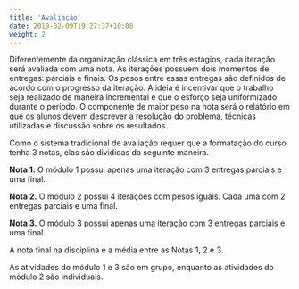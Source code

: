 ```yaml
---
title: 'Avaliação'
date: 2019-02-09T19:27:37+10:00
weight: 2
---
```


Diferentemente da organização clássica em três estágios, cada iteração será avaliada com uma nota. As iterações possuem dois momentos de entregas: parciais e finais. Os pesos entre essas entregas são definidos de acordo com o progresso da iteração. A ideia é incentivar que o trabalho seja realizado de maneira incremental e que o esforço seja uniformizado durante o período. O componente de maior peso na nota será o relatório em que os alunos devem descrever a resolução do problema, técnicas utilizadas e discussão sobre os resultados.

Como o sistema tradicional de avaliação requer que a formatação do curso tenha 3 notas, elas são divididas da seguinte maneira.

**Nota 1.** O módulo 1 possui apenas uma iteração com 3 entregas parciais e uma final. 

**Nota 2.** O módulo 2 possui 4 iterações com pesos iguais. Cada uma com 2 entregas parciais e uma final.

**Nota 3.** O módulo 3 possui apenas uma iteração com 3 entregas parciais e uma final.

A nota final na disciplina é a média entre as Notas 1, 2 e 3.

As atividades do módulo 1 e 3 são em grupo, enquanto as atividades do módulo 2 são individuais.


